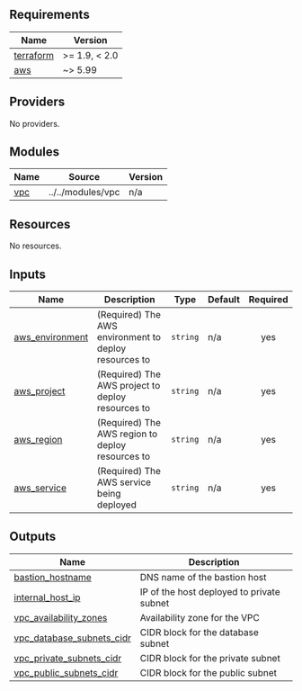 <!-- BEGIN_TF_DOCS -->
## Requirements

| Name | Version |
|------|---------|
| <a name="requirement_terraform"></a> [terraform](#requirement\_terraform) | >= 1.9, < 2.0 |
| <a name="requirement_aws"></a> [aws](#requirement\_aws) | ~> 5.99 |

## Providers

No providers.

## Modules

| Name | Source | Version |
|------|--------|---------|
| <a name="module_vpc"></a> [vpc](#module\_vpc) | ../../modules/vpc | n/a |

## Resources

No resources.

## Inputs

| Name | Description | Type | Default | Required |
|------|-------------|------|---------|:--------:|
| <a name="input_aws_environment"></a> [aws\_environment](#input\_aws\_environment) | (Required) The AWS environment to deploy resources to | `string` | n/a | yes |
| <a name="input_aws_project"></a> [aws\_project](#input\_aws\_project) | (Required) The AWS project to deploy resources to | `string` | n/a | yes |
| <a name="input_aws_region"></a> [aws\_region](#input\_aws\_region) | (Required) The AWS region to deploy resources to | `string` | n/a | yes |
| <a name="input_aws_service"></a> [aws\_service](#input\_aws\_service) | (Required) The AWS service being deployed | `string` | n/a | yes |

## Outputs

| Name | Description |
|------|-------------|
| <a name="output_bastion_hostname"></a> [bastion\_hostname](#output\_bastion\_hostname) | DNS name of the bastion host |
| <a name="output_internal_host_ip"></a> [internal\_host\_ip](#output\_internal\_host\_ip) | IP of the host deployed to private subnet |
| <a name="output_vpc_availability_zones"></a> [vpc\_availability\_zones](#output\_vpc\_availability\_zones) | Availability zone for the VPC |
| <a name="output_vpc_database_subnets_cidr"></a> [vpc\_database\_subnets\_cidr](#output\_vpc\_database\_subnets\_cidr) | CIDR block for the database subnet |
| <a name="output_vpc_private_subnets_cidr"></a> [vpc\_private\_subnets\_cidr](#output\_vpc\_private\_subnets\_cidr) | CIDR block for the private subnet |
| <a name="output_vpc_public_subnets_cidr"></a> [vpc\_public\_subnets\_cidr](#output\_vpc\_public\_subnets\_cidr) | CIDR block for the public subnet |
<!-- END_TF_DOCS -->
